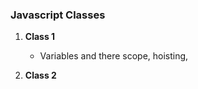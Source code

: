 
### Javascript Classes 

1. **Class 1**
   - Variables and there scope, hoisting, 
   
 2. **Class 2**
